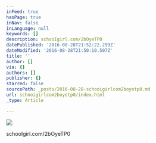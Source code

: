 ```yaml
---
inFeed: true
hasPage: true
inNav: false
inLanguage: null
keywords: []
description: schooIgirl.com/2bOyeTP0
datePublished: '2016-08-28T21:52:22.299Z'
dateModified: '2016-08-28T21:50:10.507Z'
title: ''
author: []
via: {}
authors: []
publisher: {}
starred: false
sourcePath: _posts/2016-08-28-schooigirlcom2boyetp0.md
url: schooigirlcom2boyetp0/index.html
_type: Article

---
```

![](https://the-grid-user-content.s3-us-west-2.amazonaws.com/b55928c3-56ce-46ea-83e8-23175caa0486.jpg)

schooIgirl.com/2bOyeTP0